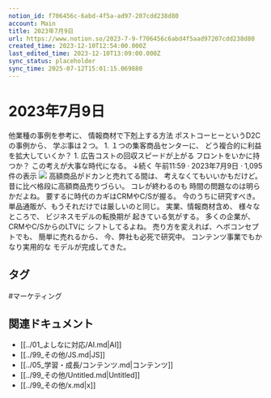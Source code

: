 ```yaml
---
notion_id: f706456c-6abd-4f5a-ad97-207cdd238d80
account: Main
title: 2023年7月9日
url: https://www.notion.so/2023-7-9-f706456c6abd4f5aad97207cdd238d80
created_time: 2023-12-10T12:54:00.000Z
last_edited_time: 2023-12-10T13:09:00.000Z
sync_status: placeholder
sync_time: 2025-07-12T15:01:15.069880
---
```

# 2023年7月9日

他業種の事例を参考に、
情報商材で下剋上する方法
ポストコーヒーというD2Cの事例から、
学ぶ事は２つ。
1. 
１つの集客商品センターに、
どう複合的に利益を拡大していくか？
1. 
広告コストの回収スピードが上がる
フロントをいかに持つか？
この考えが大事な時代になる。
↓続く
午前11:59 · 2023年7月9日
·
1,095
件の表示
![](https://prod-files-secure.s3.us-west-2.amazonaws.com/736adce6-a3a4-4a64-9f74-d9aa055c96d2/0a1d73a7-0c82-4ffd-88d5-3e1a01325bdb/Untitled.png?X-Amz-Algorithm=AWS4-HMAC-SHA256&X-Amz-Content-Sha256=UNSIGNED-PAYLOAD&X-Amz-Credential=ASIAZI2LB466XCT7P3TK%2F20250719%2Fus-west-2%2Fs3%2Faws4_request&X-Amz-Date=20250719T041808Z&X-Amz-Expires=3600&X-Amz-Security-Token=IQoJb3JpZ2luX2VjEIT%2F%2F%2F%2F%2F%2F%2F%2F%2F%2FwEaCXVzLXdlc3QtMiJHMEUCIGjt67HaZP7KuLeX0W0LYyN%2FcGBJFfQsrmXxL%2FngU%2BDXAiEAhHWuFbhuXvMsmf8O%2F9xEd5gQ%2FoDoLvMreRZO5nWjsd4qiAQInf%2F%2F%2F%2F%2F%2F%2F%2F%2F%2FARAAGgw2Mzc0MjMxODM4MDUiDC%2Ff1qJRyDiIKKUTnCrcAya4gSYK8bYl0zo1vZjP8hfCv6Iu5nYE3%2FxzHG0Ay8UBGzCBDgo6J%2BO3E3YDrxaxQPVYx0k3Vn9EqNYmOleekbC9KV5qdEv7jOAxmKaVGJD1SRDGmviuzYnS7R59y87bWxlUW5%2F19zOksDv5z5ycOtRhe7i5iRrmQOCE2GHQNHptfUGKJSWmqEwXJbEFpYYA2365JveLcdoRo6g6%2BbIZ72sJVSn53sawaJxq4URFO3dKUcYOmgA9jxDEuOxXIz67kNvAI9wwP%2Fp1XPGLyokhrAcRA2eAVqco8Zo%2FPQKGnOHN66uL5DvcDwmiumWMKlcNQYFc0EDH0DaH7WTIVg3mK%2BqT5yOpxVqy3MI6nbTMt7jchuIJdztPak9iRjalWPctoE1GmyWHFdMflTuZ8rBExUrH1HoGjWlyEXLKlpoTADUMIaOeyQQYrvMjfr%2FVlidCRfP8PFpfpiWhohd8Rbv2F0luzfZhQ8CUzj0wEFz4q4PLoDNoBXJAsd3%2BRntOiO3WfPXD2h0lEFfpn5txwI82MaUxqXgT21BDGeACQg1tZ8Gf9PKhm8nztOoc8OSknJC%2F9%2B9eEdxhD9b%2BUBhsKdTIINJvhQE%2BrVYjwIAEY96D80P5N2xiAwiC6hJ2%2FwLXMMKq7MMGOqUBezIhBF4TM2WiPtq2RvCthVJe%2BAdrzD7xuBZ6BlOQp6AT%2BTWrSrnKtUCS8Ui03K21u0ZOvgVyiWi%2BOgtOTbKqk1tOEXezx%2FeXmUJLAbkMGNmuyBxsUpMiQa0kx4Efo%2F8dGAlZHZK6DiwFiisg3ye%2BsIX0URuIdWDFZqGtD8Gmc4oVxHbgsO7uRfSaKAORTdDIfbflHl2XmKBnapv76QCru4mc7bT%2F&X-Amz-Signature=db25ac33960be33fabfe7e5281004416889706d20fdd72cbb484bf9e70cd91fe&X-Amz-SignedHeaders=host&x-amz-checksum-mode=ENABLED&x-id=GetObject)
高額商品がドカンと売れてる間は、
考えなくてもいいかもだけど。
昔に比べ格段に高額商品売りづらい。
コレが終わるのも
時間の問題なのは明らかだよね。
要するに時代のカギはCRMやC/Sが握る。
今のうちに研究すべき。
単品通販が、もうそれだけでは厳しいのと同じ。
実業、情報商材含め、
様々なところで、
ビジネスモデルの転換期が
起きている気がする。
多くの企業が、CRMやC/SからのLTVに
シフトしてるよね。
売り方を変えれば、ヘボコンセプトでも、
簡単に売れるから、
今、弊社も必死で研究中。
コンテンツ事業でもかなり実用的な
モデルが完成してきた。

## タグ

#マーケティング 

## 関連ドキュメント

- [[../01_よしなに対応/AI.md|AI]]
- [[../99_その他/JS.md|JS]]
- [[../05_学習・成長/コンテンツ.md|コンテンツ]]
- [[../99_その他/Untitled.md|Untitled]]
- [[../99_その他/x.md|x]]
